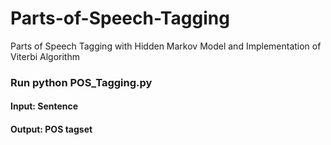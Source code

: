 # Parts-of-Speech-Tagging
Parts of Speech Tagging with Hidden Markov Model and Implementation of Viterbi Algorithm 

### Run python POS_Tagging.py 

#### Input: Sentence 
#### Output: POS tagset
